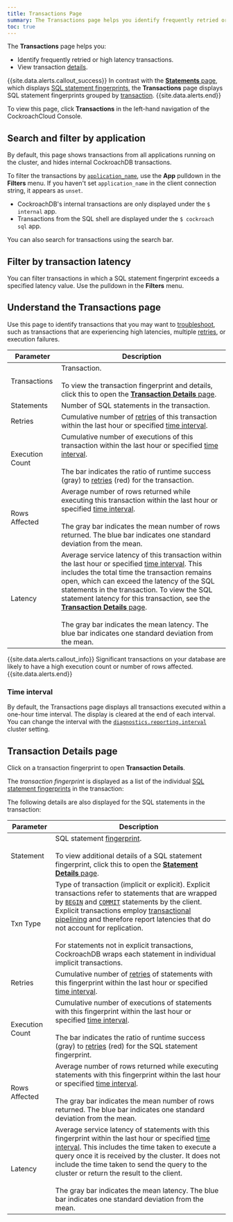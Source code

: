 ```yaml
---
title: Transactions Page
summary: The Transactions page helps you identify frequently retried or high latency transactions and view transaction details.
toc: true
---
```


The **Transactions** page helps you:

- Identify frequently retried or high latency transactions.
- View transaction [details](#transaction-details-page).

{{site.data.alerts.callout_success}}
In contrast with the [**Statements** page](statements-page.html), which displays [SQL statement fingerprints](statements-page.html#sql-statement-fingerprints), the **Transactions** page displays SQL statement fingerprints grouped by [transaction](../{{site.versions["stable"]}}/transactions.html).
{{site.data.alerts.end}}

To view this page, click **Transactions** in the left-hand navigation of the CockroachCloud Console.

## Search and filter by application

By default, this page shows transactions from all applications running on the cluster, and hides internal CockroachDB transactions.

To filter the transactions by [`application_name`](../{{site.versions["stable"]}}/connection-parameters.html#additional-connection-parameters), use the **App** pulldown in the **Filters** menu. If you haven't set `application_name` in the client connection string, it appears as `unset`.

- CockroachDB's internal transactions are only displayed under the `$ internal` app.
- Transactions from the SQL shell are displayed under the `$ cockroach sql` app.

You can also search for transactions using the search bar.

## Filter by transaction latency

You can filter transactions in which a SQL statement fingerprint exceeds a specified latency value. Use the pulldown in the **Filters** menu.

## Understand the Transactions page

Use this page to identify transactions that you may want to [troubleshoot](../{{site.versions["stable"]}}/query-behavior-troubleshooting.html), such as transactions that are experiencing high latencies, multiple [retries](../{{site.versions["stable"]}}/transactions.html#transaction-retries), or execution failures.

Parameter | Description
-----|------------
Transactions | Transaction.<br><br>To view the transaction fingerprint and details, click this to open the [**Transaction Details** page](#transaction-details-page).
Statements | Number of SQL statements in the transaction.
Retries | Cumulative number of [retries](../{{site.versions["stable"]}}/transactions.html#transaction-retries) of this transaction within the last hour or specified [time interval](statements-page.html#time-interval).
Execution Count | Cumulative number of executions of this transaction within the last hour or specified [time interval](#time-interval). <br><br>The bar indicates the ratio of runtime success (gray) to [retries](../{{site.versions["stable"]}}/transactions.html#transaction-retries) (red) for the transaction.
Rows Affected | Average number of rows returned while executing this transaction within the last hour or specified [time interval](#time-interval). <br><br>The gray bar indicates the mean number of rows returned. The blue bar indicates one standard deviation from the mean.
Latency | Average service latency of this transaction within the last hour or specified [time interval](#time-interval). This includes the total time the transaction remains open, which can exceed the latency of the SQL statements in the transaction. To view the SQL statement latency for this transaction, see the [**Transaction Details** page](#transaction-details-page). <br><br>The gray bar indicates the mean latency. The blue bar indicates one standard deviation from the mean.

{{site.data.alerts.callout_info}}
Significant transactions on your database are likely to have a high execution count or number of rows affected.
{{site.data.alerts.end}}

### Time interval

By default, the Transactions page displays all transactions executed within a one-hour time interval. The display is cleared at the end of each interval. You can change the interval with the [`diagnostics.reporting.interval`](../{{site.versions["stable"]}}/cluster-settings.html#settings) cluster setting.

## Transaction Details page

Click on a transaction fingerprint to open **Transaction Details**.

The *transaction fingerprint* is displayed as a list of the individual [SQL statement fingerprints](statements-page.html#sql-statement-fingerprints) in the transaction:

The following details are also displayed for the SQL statements in the transaction:

Parameter | Description
-----|------------
Statement | SQL statement [fingerprint](statements-page.html#sql-statement-fingerprints).<br><br>To view additional details of a SQL statement fingerprint, click this to open the [**Statement Details** page](statements-page.html#statement-details-page).
Txn Type | Type of transaction (implicit or explicit). Explicit transactions refer to statements that are wrapped by [`BEGIN`](../{{site.versions["stable"]}}/begin-transaction.html) and [`COMMIT`](../{{site.versions["stable"]}}/commit-transaction.html) statements by the client. Explicit transactions employ [transactional pipelining](../{{site.versions["stable"]}}/architecture/transaction-layer.html#transaction-pipelining) and therefore report latencies that do not account for replication.<br><br>For statements not in explicit transactions, CockroachDB wraps each statement in individual implicit transactions.
Retries | Cumulative number of [retries](../{{site.versions["stable"]}}/transactions.html#transaction-retries) of statements with this fingerprint within the last hour or specified [time interval](statements-page.html#time-interval).
Execution Count | Cumulative number of executions of statements with this fingerprint within the last hour or specified [time interval](statements-page.html#time-interval). <br><br>The bar indicates the ratio of runtime success (gray) to [retries](../{{site.versions["stable"]}}/transactions.html#transaction-retries) (red) for the SQL statement fingerprint.
Rows Affected | Average number of rows returned while executing statements with this fingerprint within the last hour or specified [time interval](statements-page.html#time-interval). <br><br>The gray bar indicates the mean number of rows returned. The blue bar indicates one standard deviation from the mean.
Latency | Average service latency of statements with this fingerprint within the last hour or specified [time interval](statements-page.html#time-interval). This includes the time taken to execute a query once it is received by the cluster. It does not include the time taken to send the query to the cluster or return the result to the client. <br><br>The gray bar indicates the mean latency. The blue bar indicates one standard deviation from the mean.